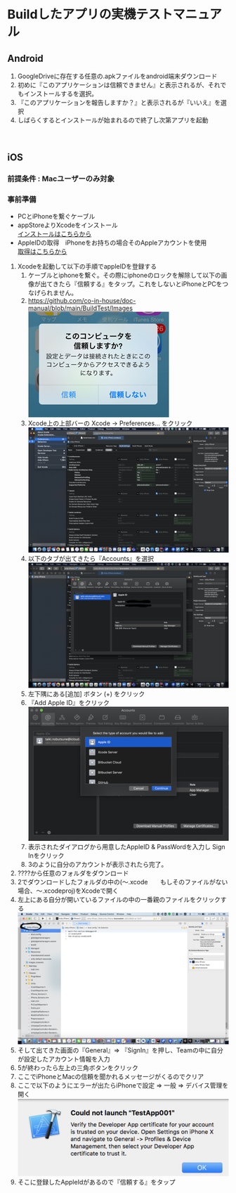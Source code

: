 # Buildしたアプリの実機テストマニュアル
## Android
1. GoogleDriveに存在する任意の.apkファイルをandroid端末ダウンロード
2. 初めに『このアプリケーションは信頼できません』と表示されるが、それでもインストールするを選択。
3. 『このアプリケーションを報告しますか？』と表示されるが『いいえ』を選択
4. しばらくするとインストールが始まれるので終了し次第アプリを起動
<br><br><br>
## iOS
### 前提条件 : Macユーザーのみ対象
### 事前準備
- PCとiPhoneを繋ぐケーブル
- appStoreよりXcodeをインストール<br>
[インストールはこちらから](https://apps.apple.com/jp/app/xcode/id497799835?mt=12)
- AppleIDの取得　iPhoneをお持ちの場合そのAppleアカウントを使用<br>
[取得はこちらから](https://support.apple.com/ja-jp/HT204316)
1. Xcodeを起動して以下の手順でappleIDを登録する
    1.  ケーブルとiphoneを繋ぐ。その際にiphoneのロックを解除して以下の画像が出てきたら『信頼する』をタップ。これをしないとiPhoneとPCをつなげられません。
    2.  https://github.com/co-in-house/doc-manual/blob/main/BuildTest/Images
    ![TrustComfirmImage](https://github.com/co-in-house/doc-manual/blob/main/BuildTest/Images/TrustComfirmImage.jpg)
    2. Xcode上の上部バーの Xcode -> Preferences... をクリック
    ![PreferencesInXcode](https://github.com/co-in-house/doc-manual/blob/main/BuildTest/Images/PreferencesInXcode.png)
    3. 以下のタブが出てきたら『Accounts』を選択
    ![AccountInPreferences](https://github.com/co-in-house/doc-manual/blob/main/BuildTest/Images/AcountsInPreferences.png)
    4. 左下隅にある[追加] ボタン (+) をクリック
    5. 『Add Apple ID』をクリック
    ![AddAccount](https://github.com/co-in-house/doc-manual/blob/main/BuildTest/Images/AddAccount.png)
    6. 表示されたダイアログから用意したAppleID & PassWordを入力し Sign Inをクリック
    7. 3のように自分のアカウントが表示されたら完了。
2. ????から任意のフォルダをダウンロード
3. 2でダウンロードしたフォルダの中の(〜.xcode　　もしそのファイルがない場合、〜.xcodeproj)をXcodeで開く
4. 左上にある自分が開いているファイルの中の一番親のファイルをクリックする
![FilePosition](https://github.com/co-in-house/doc-manual/blob/main/BuildTest/Images/FilePosition.png)
5. そして出てきた画面の『General』=> 『SignIn』を押し、Teamの中に自分が設定したアカウント情報を入力
6. 5が終わったら左上の三角ボタンをクリック
7. ここでiPhoneとMacの信頼を聞かれるメッセージがくるのでクリア
8. ここで以下のようにエラーが出たらiPhoneで設定 => 一般 => デバイス管理を開く
![ErrorTrust](https://github.com/co-in-house/doc-manual/blob/main/BuildTest/Images/ErrorTrust.png)
9. そこに登録したAppleIdがあるので『信頼する』をタップ
